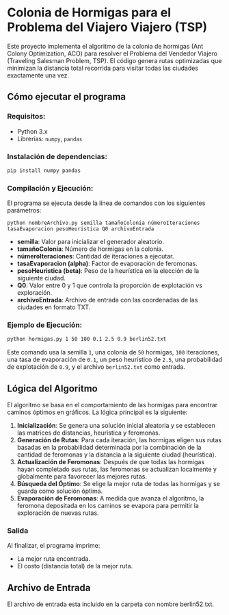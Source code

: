 # Colonia de Hormigas para el Problema del Viajero Viajero (TSP)

Este proyecto implementa el algoritmo de la colonia de hormigas (Ant Colony Optimization, ACO) para resolver el Problema del Vendedor Viajero (Traveling Salesman Problem, TSP). El código genera rutas optimizadas que minimizan la distancia total recorrida para visitar todas las ciudades exactamente una vez.

## Cómo ejecutar el programa

### Requisitos:
- Python 3.x
- Librerías: `numpy`, `pandas`

### Instalación de dependencias:

```bash
pip install numpy pandas
```

### Compilación y Ejecución:

El programa se ejecuta desde la línea de comandos con los siguientes parámetros:

```
python nombreArchivo.py semilla tamañoColonia númeroIteraciones tasaEvaporacion pesoHeuristica Q0 archivoEntrada
```

- **semilla**: Valor para inicializar el generador aleatorio.
- **tamañoColonia**: Número de hormigas en la colonia.
- **númeroIteraciones**: Cantidad de iteraciones a ejecutar.
- **tasaEvaporacion (alpha)**: Factor de evaporación de feromonas.
- **pesoHeuristica (beta)**: Peso de la heurística en la elección de la siguiente ciudad.
- **Q0**: Valor entre 0 y 1 que controla la proporción de explotación vs exploración.
- **archivoEntrada**: Archivo de entrada con las coordenadas de las ciudades en formato TXT.

### Ejemplo de Ejecución:
```bash
python hormigas.py 1 50 100 0.1 2.5 0.9 berlin52.txt
```

Este comando usa la semilla `1`, una colonia de `50` hormigas, `100` iteraciones, una tasa de evaporación de `0.1`, un peso heurístico de `2.5`, una probabilidad de explotación de `0.9`, y el archivo `berlin52.txt` como entrada.

## Lógica del Algoritmo

El algoritmo se basa en el comportamiento de las hormigas para encontrar caminos óptimos en gráficos. La lógica principal es la siguiente:

1. **Inicialización**: Se genera una solución inicial aleatoria y se establecen las matrices de distancias, heurística y feromonas.
2. **Generación de Rutas**: Para cada iteración, las hormigas eligen sus rutas basadas en la probabilidad determinada por la combinación de la cantidad de feromonas y la distancia a la siguiente ciudad (heurística).
3. **Actualización de Feromonas**: Después de que todas las hormigas hayan completado sus rutas, las feromonas se actualizan localmente y globalmente para favorecer las mejores rutas.
4. **Búsqueda del Óptimo**: Se elige la mejor ruta de todas las hormigas y se guarda como solución óptima.
5. **Evaporación de Feromonas**: A medida que avanza el algoritmo, la feromona depositada en los caminos se evapora para permitir la exploración de nuevas rutas.

### Salida
Al finalizar, el programa imprime:
- La mejor ruta encontrada.
- El costo (distancia total) de la mejor ruta.

## Archivo de Entrada

El archivo de entrada esta incluido en la carpeta con nombre berlin52.txt.
